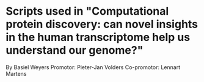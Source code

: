 # Scripts used in "Computational protein discovery: can novel insights in the human transcriptome help us understand our genome?"
By Basiel Weyers
Promotor: Pieter-Jan Volders
Co-promotor: Lennart Martens
